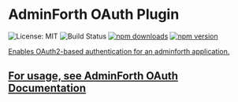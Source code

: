 # AdminForth OAuth Plugin

<img src="https://img.shields.io/badge/License-MIT-blue.svg" alt="License: MIT" /> <img src="https://woodpecker.devforth.io/api/badges/3848/status.svg" alt="Build Status" /> <a href="https://www.npmjs.com/package/@adminforth/oauth"> <img src="https://img.shields.io/npm/dt/@adminforth/oauth" alt="npm downloads" /></a> <a href="https://www.npmjs.com/package/@adminforth/oauth"><img src="https://img.shields.io/npm/v/@adminforth/oauth" alt="npm version" /></a> <a href="https://www.npmjs.com/package/@adminforth/oauth">

Enables OAuth2-based authentication for an adminforth application.

## For usage, see [AdminForth OAuth Documentation](https://adminforth.dev/docs/tutorial/Plugins/OAuth/)